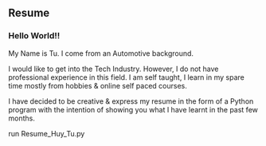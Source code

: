 ## Resume
### Hello World!!

My Name is Tu.
I come from an Automotive background.

I would like to get into the Tech Industry.
However, I do not have professional experience in this field.
I am self taught, I learn in my spare time mostly from hobbies & online self paced courses.

I have decided to be creative & express my resume in the form 
of a Python program with the intention of showing you what
I have learnt in the past few months.


run Resume_Huy_Tu.py
